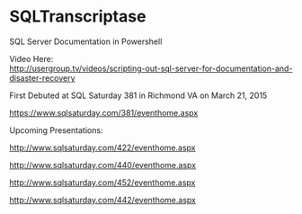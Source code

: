 # SQLTranscriptase 
SQL Server Documentation in Powershell

Video Here:<br>
http://usergroup.tv/videos/scripting-out-sql-server-for-documentation-and-disaster-recovery

First Debuted at SQL Saturday 381 in Richmond VA on March 21, 2015

https://www.sqlsaturday.com/381/eventhome.aspx

Upcoming Presentations:

http://www.sqlsaturday.com/422/eventhome.aspx

http://www.sqlsaturday.com/440/eventhome.aspx

http://www.sqlsaturday.com/452/eventhome.aspx

http://www.sqlsaturday.com/442/eventhome.aspx



